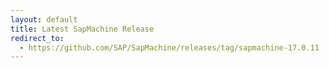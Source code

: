 ```yaml
---
layout: default
title: Latest SapMachine Release
redirect_to:
  - https://github.com/SAP/SapMachine/releases/tag/sapmachine-17.0.11
---
```

